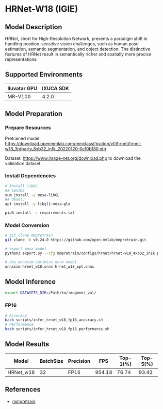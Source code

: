 # HRNet-W18 (IGIE)

## Model Description

HRNet, short for High-Resolution Network, presents a paradigm shift in handling position-sensitive vision challenges, such as human pose estimation, semantic segmentation, and object detection.  The distinctive features of HRNet result in semantically richer and spatially more precise representations.

## Supported Environments

| Iluvatar GPU | IXUCA SDK |
|--------------|-----------|
| MR-V100      | 4.2.0     |

## Model Preparation

### Prepare Resources

Pretrained model: <https://download.openmmlab.com/mmclassification/v0/hrnet/hrnet-w18_3rdparty_8xb32_in1k_20220120-0c10b180.pth>

Dataset: <https://www.image-net.org/download.php> to download the validation dataset.

### Install Dependencies

```bash
# Install libGL
## CentOS
yum install -y mesa-libGL
## Ubuntu
apt install -y libgl1-mesa-glx

pip3 install -r requirements.txt
```

### Model Conversion

```bash
# git clone mmpretrain
git clone -b v0.24.0 https://github.com/open-mmlab/mmpretrain.git

# export onnx model
python3 export.py --cfg mmpretrain/configs/hrnet/hrnet-w18_4xb32_in1k.py --weight hrnet-w18_3rdparty_8xb32_in1k_20220120-0c10b180.pth --output hrnet_w18.onnx

# Use onnxsim optimize onnx model
onnxsim hrnet_w18.onnx hrnet_w18_opt.onnx
```

## Model Inference

```bash
export DATASETS_DIR=/Path/to/imagenet_val/
```

### FP16

```bash
# Accuracy
bash scripts/infer_hrnet_w18_fp16_accuracy.sh
# Performance
bash scripts/infer_hrnet_w18_fp16_performance.sh
```

## Model Results

Model     |BatchSize  |Precision |FPS       |Top-1(%)  |Top-5(%)
----------|-----------|----------|----------|----------|--------
HRNet_w18 |    32     |   FP16   | 954.18   |  76.74   | 93.42

## References

- [mmpretrain](https://github.com/open-mmlab/mmpretrain)
